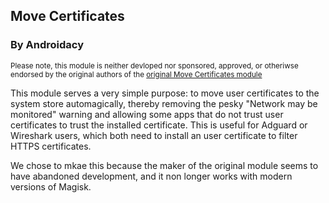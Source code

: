 ## Move Certificates
### By Androidacy

<sub>Please note, this module is neither devloped nor sponsored, approved, or otheriwse endorsed by the original authors of the [original Move Certificates module](https://github.com/Magisk-Modules-Repo/movecert)</sub>

This module serves a very simple purpose: to move user certificates to the system store automagically, thereby removing the pesky "Network may be monitored" warning and allowing some apps that do not trust user certificates to trust the installed certificate. This is useful for Adguard or Wireshark users, which both need to install an user certificate to filter HTTPS certificates.

We chose to mkae this because the maker of the original module seems to have abandoned development, and it non longer works with modern versions of Magisk.